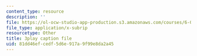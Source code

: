```yaml
---
content_type: resource
description: ''
file: https://ol-ocw-studio-app-production.s3.amazonaws.com/courses/6-046j-introduction-to-algorithms-sma-5503-fall-2005/81dd46efcedf5d6e917a9f99e8da2a45_FPEMBWg_WlY.vtt
file_type: application/x-subrip
resourcetype: Other
title: 3play caption file
uid: 81dd46ef-cedf-5d6e-917a-9f99e8da2a45
---
```

